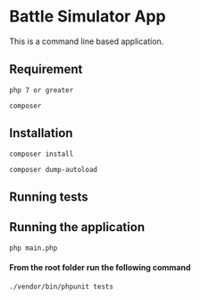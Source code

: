 # Battle Simulator App

This is a command line based application.

## Requirement

`php 7 or greater`

`composer`

## Installation

`composer install`

`composer dump-autoload`

## Running tests

## Running the application

`php main.php`

#### From the root folder run the following command

`./vendor/bin/phpunit tests`
